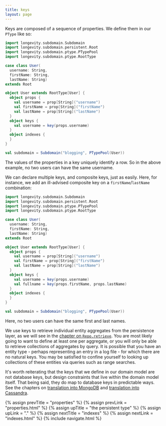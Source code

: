 ```yaml
---
title: keys
layout: page
---
```


Keys are composed of a sequence of properties. We define them in our
`PType` like so:

```scala
import longevity.subdomain.Subdomain
import longevity.subdomain.persistent.Root
import longevity.subdomain.ptype.PTypePool
import longevity.subdomain.ptype.RootType

case class User(
  username: String,
  firstName: String,
  lastName: String)
extends Root

object User extends RootType[User] {
  object props {
    val username = prop[String]("username")
    val firstName = prop[String]("firstName")
    val lastName = prop[String]("lastName")
  }
  object keys {
    val username = key(props.username)  
  }
  object indexes {
  }
}

val subdomain = Subdomain("blogging", PTypePool(User))
```

The values of the properties in a key uniquely identify a row. So in
the above example, no two users can have the same username.

We can declare multiple keys, and composite keys, just as
easily. Here, for instance, we add an ill-advised composite key on a
`firstName`/`lastName` combination:

```scala
import longevity.subdomain.Subdomain
import longevity.subdomain.persistent.Root
import longevity.subdomain.ptype.PTypePool
import longevity.subdomain.ptype.RootType

case class User(
  username: String,
  firstName: String,
  lastName: String)
extends Root

object User extends RootType[User] {
  object props {
    val username = prop[String]("username")
    val firstName = prop[String]("firstName")
    val lastName = prop[String]("lastName")
  }
  object keys {
    val username = key(props.username)
    val fullname = key(props.firstName, props.lastName)
  }
  object indexes {
  }
}

val subdomain = Subdomain("blogging", PTypePool(User))
```

Here, no two users can have the same first and last names.

We use keys to retrieve individual entity aggregates from the
persistence layer, as we will see in the [chapter on
`Repo.retrieve`](../repo/retrieve-keyval.html). You are most likely
going to want to define at least one per aggregate, or you will only
be able to retrieve collections of aggregates by query. It is possible
that you have an entity type - perhaps representing an entry in a log
file - for which there are no natural keys. You may be satisfied to
confine yourself to looking up collections of these entities via
queries such as range searches.

It's worth reiterating that the keys that we define in our domain
model are not database keys, but design constraints that live within
the domain model itself. That being said, they do map to database keys
in predictable ways. See the chapters on [translation into
MongoDB](../mongo) and [translation into Cassandra](../cassandra).

{% assign prevTitle = "properties" %}
{% assign prevLink = "properties.html" %}
{% assign upTitle = "the persistent type" %}
{% assign upLink = "." %}
{% assign nextTitle = "indexes" %}
{% assign nextLink = "indexes.html" %}
{% include navigate.html %}

